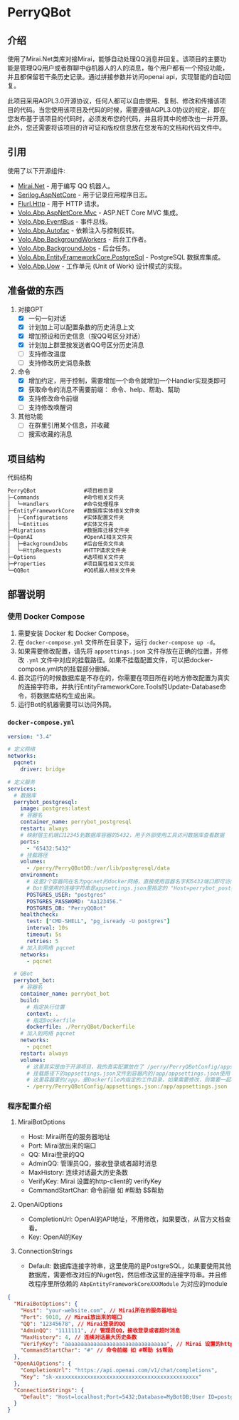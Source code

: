 # PerryQBot

## 介绍

使用了Mirai.Net类库对接Mirai，能够自动处理QQ消息并回复。该项目的主要功能是管理QQ用户或者群聊中@机器人的人的消息，每个用户都有一个预设功能，并且都保留若干条历史记录。通过拼接参数并访问openai api，实现智能的自动回复。

此项目采用AGPL3.0开源协议，任何人都可以自由使用、复制、修改和传播该项目的代码。当您使用该项目及代码的时候，需要遵循AGPL3.0协议的规定，即在您发布基于该项目的代码时，必须发布您的代码，并且将其中的修改也一并开源。此外，您还需要将该项目的许可证和版权信息放在您发布的文档和代码文件中。

## 引用

使用了以下开源组件:

- [Mirai.Net](https://github.com/project-mirai/mirai.net) - 用于编写 QQ 机器人。
- [Serilog.AspNetCore](https://github.com/serilog/serilog-aspnetcore) - 用于记录应用程序日志。
- [Flurl.Http](https://github.com/tmenier/Flurl) - 用于 HTTP 请求。
- [Volo.Abp.AspNetCore.Mvc](https://abp.io/) - ASP.NET Core MVC 集成。
- [Volo.Abp.EventBus](https://abp.io/) - 事件总线。
- [Volo.Abp.Autofac](https://abp.io/) - 依赖注入与控制反转。
- [Volo.Abp.BackgroundWorkers](https://abp.io/) - 后台工作者。
- [Volo.Abp.BackgroundJobs](https://abp.io/) - 后台任务。
- [Volo.Abp.EntityFrameworkCore.PostgreSql](https://abp.io/) - PostgreSQL 数据库集成。
- [Volo.Abp.Uow](https://abp.io/) - 工作单元 (Unit of Work) 设计模式的实现。

## 准备做的东西

1. 对接GPT
   - [x] 一句一句对话
   - [x] 计划加上可以配置条数的历史消息上文
   - [x] 增加预设和历史信息（按QQ号区分对话）
   - [x] 计划加上群里按发送者QQ号区分历史消息
   - [ ] 支持修改温度
   - [ ] 支持修改历史消息条数

2. 命令
   - [x] 增加约定，用于控制，需要增加一个命令就增加一个Handler实现类即可
   - [x] 获取命令的消息不需要前缀： 命令、help、帮助、幫助
   - [x] 支持修改命令前缀
   - [ ] 支持修改唤醒词
   
3. 其他功能
   - [ ] 在群里引用某个信息，并收藏
   - [ ] 搜索收藏的消息

## 项目结构

代码结构

``` mathematica
PerryQBot               #项目根目录
├─Commands              #命令相关文件夹
│  └─Handlers           #命令处理程序
├─EntityFrameworkCore   #数据库实体相关文件夹
│  ├─Configurations     #实体配置文件夹
│  └─Entities           #实体文件夹
├─Migrations            #数据库迁移文件夹
├─OpenAI                #OpenAI相关文件夹
│  ├─BackgroundJobs     #后台任务文件夹
│  └─HttpRequests       #HTTP请求文件夹
├─Options               #选项相关文件夹
├─Properties            #项目属性相关文件夹
└─QQBot                 #QQ机器人相关文件夹

```


## 部署说明

### 使用 Docker Compose

1. 需要安装 Docker 和 Docker Compose。
2. 在 `docker-compose.yml` 文件所在目录下，运行 `docker-compose up -d`。
3. 如果需要修改配置，请先将 `appsettings.json` 文件存放在正确的位置，并修改 `.yml` 文件中对应的挂载路径。如果不挂载配置文件，可以把docker-compose.yml内的挂载部分删掉。
4. 首次运行的时候数据库是不存在的，你需要在项目所在的地方修改配置为真实的连接字符串，并执行EntityFrameworkCore.Tools的Update-Database命令，将数据库结构生成出来。
5. 运行Bot的机器需要可以访问外网。

### `docker-compose.yml`

``` yaml
version: "3.4"

# 定义网络
networks:
  pqcnet:
    driver: bridge

# 定义服务
services: 
  # 数据库
  perrybot_postgresql:
    image: postgres:latest
    # 容器名
    container_name: perrybot_postgresql
    restart: always
    # 映射宿主机端口12345到数据库容器的5432，用于外部使用工具访问数据库查看数据
    ports:
      - "65432:5432"
    # 挂载路径
    volumes:
      - /perry/PerryQBotDB:/var/lib/postgresql/data 
    environment:
      # 这里2个容器同在名为pqcnet的docker网络，直接使用容器名字和5432端口即可访问数据库
      # Bot里使用的连接字符串是appsettings.json里指定的 "Host=perrybot_postgresql;Database=PerryQQBot;User ID=postgres;Password=123456;"
      POSTGRES_USER: "postgres"
      POSTGRES_PASSWORD: "Aa123456."
      POSTGRES_DB: "PerryQQBot"
    healthcheck:
      test: ["CMD-SHELL", "pg_isready -U postgres"]
      interval: 10s
      timeout: 5s
      retries: 5
    # 加入到网络 pqcnet
    networks:
      - pqcnet

  # QBot
  perrybot_bot:
    # 容器名
    container_name: perrybot_bot
    build:
      # 指定执行位置
      context: .
      # 指定Dockerfile
      dockerfile: ./PerryQBot/Dockerfile
    # 加入到网络 pqcnet
    networks:
      - pqcnet
    restart: always
    volumes:
      # 这里其实是由于开源项目，我的真实配置放在了 /perry/PerryQBotConfig/appsettings.json
      # 挂载路径下的appsettings.json文件到容器内的/app/appsettings.json使用
      # 这里容器里的/app，是Dockerfile内指定的工作目录，如果需要修改，则需要一起改。
      - /perry/PerryQBotConfig/appsettings.json:/app/appsettings.json

```

### 程序配置介绍

1. MiraiBotOptions
   - Host: Mirai所在的服务器地址
   - Port: Mirai放出来的端口
   - QQ: Mirai登录的QQ
   - AdminQQ: 管理员QQ，接收登录或者超时消息
   - MaxHistory: 连续对话最大历史条数
   - VerifyKey: Mirai 设置的http-client的 verifyKey
   - CommandStartChar: 命令前缀 如 #帮助 $$帮助

2. OpenAiOptions
   - CompletionUrl: OpenAI的API地址，不用修改，如果要改，从官方文档查看。
   - Key: OpenAI的Key

3. ConnectionStrings
   - Default: 数据库连接字符串，这里使用的是PostgreSQL，如果要使用其他数据库，需要修改对应的Nuget包，然后修改这里的连接字符串。并且修改程序里所依赖的 `AbpEntityFrameworkCoreXXXModule` 为对应的module

``` json
{
  "MiraiBotOptions": {
    "Host": "your-website.com", // Mirai所在的服务器地址
    "Port": 9010, // Mirai放出来的端口
    "QQ": "12345678", // Mirai登录的QQ
    "AdminQQ": "1111111", // 管理员QQ，接收登录或者超时消息
    "MaxHistory": 4, // 连续对话最大历史条数
    "VerifyKey": "aaaaaaaaaaaaaaaaaaaaaaaaaaaaaaaa", // Mirai 设置的http-client的 verifyKey
    "CommandStartChar": "#" // 命令前缀 如 #帮助 $$帮助
  },
  "OpenAiOptions": {
    "CompletionUrl": "https://api.openai.com/v1/chat/completions",
    "Key": "sk-xxxxxxxxxxxxxxxxxxxxxxxxxxxxxxxxxxxxxxxxxxxxx"
  },
  "ConnectionStrings": {
    "Default": "Host=localhost;Port=5432;Database=MyBotDB;User ID=postgres;Password=postgres;"
  }
}
```
